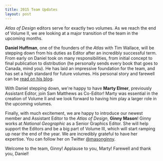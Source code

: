 ```yaml
---
title: 2015 Team Updates
layout: post
---
```


<em>Atlas of Design</em> editors serve for exactly two volumes. As we reach the end of Volume II, we are looking at a major transition of the team in the upcoming months.

<strong>Daniel Huffman</strong>, one of the founders of the <em>Atlas</em> with Tim Wallace, will be stepping down from his duties as Editor after an incredibly successful term. From early on Daniel took on many responsibilities, from initial concept to final publication to distribution (he personally sends every book that goes to Canada, mind you). He has laid an impressive foundation for the team, and has set a high standard for future volumes. His personal story and farewell can be <a href="https://somethingaboutmaps.wordpress.com/2015/06/03/the-most-important-thing/" target="_blank">read on his blog</a>.

With Daniel stepping down, we're happy to have <strong>Marty Elmer</strong>, previously Assistant Editor, join Sam Matthews as Co-Editor! Marty was essential in the creation of Volume II and we look forward to having him play a larger role in the upcoming volumes.

Finally, with much excitement, we are happy to introduce our newest member and Assistant Editor to the <em>Atlas of Design</em>, <strong>Ginny Mason</strong>! Ginny works at <em>National Geographic</em> as a Senior Graphics Editor. She will help support the Editors and be a big part of Volume III, which will start ramping up near the end of the year. We are incredibly grateful to have her expertise. You can follow her on Twitter <a href="https://twitter.com/masonginny" target="_blank">@masonginny</a>.

Welcome to the team, Ginny!
Applause to you, Marty!
Farewell and thank you, Daniel!